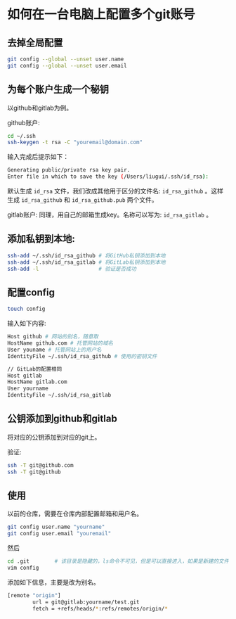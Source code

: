 如何在一台电脑上配置多个git账号
===

去掉全局配置
---

``` sh
git config --global --unset user.name
git config --global --unset user.email
```
为每个账户生成一个秘钥
---
以github和gitlab为例。

github账户:
```sh
cd ~/.ssh
ssh-keygen -t rsa -C "youremail@domain.com"
```
输入完成后提示如下：
```sh
Generating public/private rsa key pair.
Enter file in which to save the key (/Users/liugui/.ssh/id_rsa):
```
默认生成 `id_rsa` 文件，我们改成其他用于区分的文件名: `id_rsa_github` 。这样生成 `id_rsa_github` 和 `id_rsa_github.pub` 两个文件。

gitlab账户:
同理，用自己的邮箱生成key。名称可以写为: `id_rsa_gitlab` 。


添加私钥到本地:
---

``` sh
ssh-add ~/.ssh/id_rsa_github # 将GitHub私钥添加到本地
ssh-add ~/.ssh/id_rsa_gitlab # 将GitLab私钥添加到本地
ssh-add -l                   # 验证是否成功
```

配置config
---
``` sh
touch config
```
输入如下内容:
``` sh
Host github # 网站的别名，随意取
HostName github.com # 托管网站的域名
User youname # 托管网站上的用户名
IdentityFile ~/.ssh/id_rsa_github # 使用的密钥文件

// GitLab的配置相同
Host gitlab
HostName gitlab.com
User yourname
IdentityFile ~/.ssh/id_rsa_gitlab
```

公钥添加到github和gitlab
---
将对应的公钥添加到对应的git上。


验证:

``` sh
ssh -T git@github.com
ssh -T git@github
```

使用
---
以前的仓库，需要在仓库内部配置邮箱和用户名。
``` sh
git config user.name "yourname"
git config user.email "youremail"
```

然后
``` sh
cd .git        # 该目录是隐藏的，ls命令不可见，但是可以直接进入，如果是新建的文件夹需要先执行git init
vim config
```

添加如下信息，主要是改为别名。

``` sh
[remote "origin"]
        url = git@gitlab:yourname/test.git
        fetch = +refs/heads/*:refs/remotes/origin/*
```
